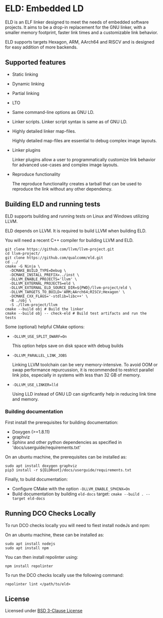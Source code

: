 # ELD: Embedded LD

ELD is an ELF linker designed to meet the needs of embedded software projects.
It aims to be a drop-in replacement for the GNU linker, with a smaller memory
footprint, faster link times and a customizable link behavior.

ELD supports targets Hexagon, ARM, AArch64 and RISCV
and is designed for easy addition of more backends.

## Supported features
- Static linking
- Dynamic linking
- Partial linking
- LTO
- Same command-line options as GNU LD.
- Linker scripts. Linker script syntax is same as of GNU LD.
- Highly detailed linker map-files.

  Highly detailed map-files are essential to debug complex image layouts.
- Linker plugins

  Linker plugins allow a user to programmatically customize link
  behavior for advanced use-cases and complex image layouts.
- Reproduce functionality

  The reproduce functionality creates a tarball that can be used to reproduce the
  link without any other dependency.

## Building ELD and running tests

ELD supports building and running tests on Linux and Windows utilizing LLVM.

ELD depends on LLVM. It is required to build LLVM when building ELD.

You will need a recent C++ compiler for building LLVM and ELD.

```
git clone https://github.com/llvm/llvm-project.git
cd llvm-project/
git clone https://github.com/qualcomm/eld.git
cd ../
cmake -G Ninja \
  -DCMAKE_BUILD_TYPE=Debug \
  -DCMAKE_INSTALL_PREFIX=../inst \
  -DLLVM_ENABLE_PROJECTS='llvm' \
  -DLLVM_EXTERNAL_PROJECTS=eld \
  -DLLVM_EXTERNAL_ELD_SOURCE_DIR=${PWD}/llvm-project/eld \
  -DLLVM_TARGETS_TO_BUILD='ARM;AArch64;RISCV;Hexagon' \
  -DCMAKE_CXX_FLAGS='-stdlib=libc++' \
  -B ./obj \
  -S ./llvm-project/llvm
cmake --build obj # Build the linker
cmake --build obj -- check-eld # Build test artifacts and run the tests
```

Some (optional) helpful CMake options:

- `-DLLVM_USE_SPLIT_DWARF=On`

  This option helps save on disk space with debug builds

- `-DLLVM_PARALLEL_LINK_JOBS`

  Linking LLVM toolchain can be very memory-intensive. To avoid OOM or swap performance repurcussion, it is recommended to restrict parallel link jobs, especially in systems with less than 32 GB of memory.

- `-DLLVM_USE_LINKER=lld`

  Using LLD instead of GNU LD can signficantly help in reducing link time and memory.

### Building documentation

First install the prerequisites for building documentation:

- Doxygen (>=1.8.11)
- graphviz
- Sphinx and other python dependencies as specified in 'docs/userguide/requirements.txt'

On an ubuntu machine, the prerequisites can be installed as:

```
sudo apt install doxygen graphviz
pip3 install -r ${ELDRoot}/docs/userguide/requirements.txt
```

Finally, to build documentation:

- Configure CMake with the option `-DLLVM_ENABLE_SPHINX=On`
- Build documentation by building `eld-docs` target: `cmake --build . --target eld-docs`

## Running DCO Checks Locally

To run DCO checks locally you will need to fiest install nodeJs and npm:

On an ubuntu machine, these can be installed as:

```
sudo apt install nodejs
sudo apt install npm
```
You can then install repolinter using:

```
npm install repolinter
```

To run the DCO checks locally use the following command:

```
repolinter lint </path/to/eld>
```

## License

Licensed under [BSD 3-Clause License](LICENSE)
